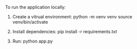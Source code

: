To run the application locally: 

1) Create a vitrual environment:
python -m venv venv
source venv/bin/activate

2) Install dependencies:
pip install -r requirements.txt

3) Run:
python app.py

